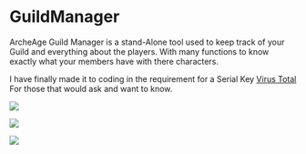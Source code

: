 # GuildManager
ArcheAge Guild Manager is a stand-Alone tool used to keep track of your Guild and everything about the players. With many functions to know exactly what your members have with there characters. 

I have finally made it to coding in the requirement for a Serial Key 
<a href="https://www.virustotal.com/en/file/88412818992b53a112b48724c5229c04eb20ce2e8ba699f36d95aa553fbce1eb/analysis/1424467349/">Virus Total</a> For those that would ask and want to know.<br>
<p>
<img src="http://puu.sh/g5tuh/11713a00a4.png"><br>
<p>
<img src="http://puu.sh/g4byG/0933996dd0.png"><br>
<p>
<img src="http://puu.sh/g5u6Z/1b8973e678.png"><br>
<p>

